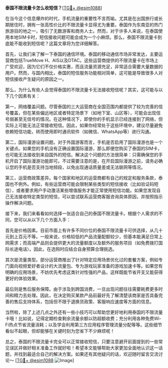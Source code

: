 **泰国不限流量卡怎么收短信？**[[TG💪+ @esim1088](https://t.me/s/esim1088)]

在当今这个信息爆炸的时代，手机流量的重要性不言而喻。尤其是在出国旅行或长期居住时，拥有一张高性价比的不限流量卡显得尤为重要。泰国作为东南亚的热门旅游目的地之一，吸引了无数游客和商务人士。然而，对于许多人来说，在泰国使用本地SIM卡时，短信接收问题可能会成为一个小麻烦。那么，泰国不限流量卡到底能不能收到短信呢？这篇文章将为您详细解答。

首先，让我们来了解一下泰国的通信环境。泰国的移动通信市场非常发达，主要运营商包括TrueMove H、AIS以及DTAC。这些运营商提供的不限流量卡在市场上广受欢迎，因为它们不仅价格实惠，而且流量资源充足，非常适合需要大量数据的用户。然而，与国内相比，泰国的短信服务功能相对简单，这可能是导致很多人对短信接收产生疑问的原因之一。

那么，为什么有些人会觉得泰国的不限流量卡无法接收短信呢？其实，这可能与以下几个因素有关：

第一，网络覆盖问题。尽管泰国的三大运营商在全国范围内都提供了较为完善的信号覆盖，但在某些偏远地区或者特定场景下（如地下室、山区等），可能会出现信号弱甚至无信号的情况。在这种情况下，即使你的手机显示已经连接到了网络，但实际上可能无法正常接收短信。因此，如果你经常处于这些环境中，建议尽量避免依赖短信功能，转而使用即时通讯软件（如微信、WhatsApp等）进行沟通。

第二，国际漫游设置问题。对于外国游客而言，手机是否启用了国际漫游也是一个关键点。如果您的手机没有正确设置国际漫游，那么即便您购买了泰国的SIM卡，也可能无法接收到来自国外的短信。解决这个问题的方法很简单：只需确保您的手机开启了国际漫游功能即可。不过需要注意的是，在开启国际漫游之前，请务必确认您的手机是否支持当地频段，以免出现通话质量差或无法联网等情况。

第三，运营商政策差异。每个国家和地区的运营商都有自己的规定和服务条款，泰国也不例外。例如，有些运营商可能会限制某些类型的短信接收（比如验证码短信），或者要求用户手动激活某些增值服务才能正常使用短信功能。如果您发现自己无法接收特定类型的短信，可以尝试联系运营商客服咨询具体原因，并按照指示操作解决问题。

接下来，我们来看看如何选择一张适合自己的泰国不限流量卡。根据个人需求的不同，您可以从以下几个方面入手：

首先是价格因素。目前市面上有许多不同价位的泰国不限流量卡可供选择，从几十元到上百元不等。一般来说，价格较低的产品流量配额较少，但基本能满足日常上网需求；而高端产品则会提供更大的流量额度以及额外的服务项目（如免费拨打国际长途电话）。因此，在选购时应结合自身预算合理挑选。

其次是流量类型。部分运营商推出了针对特定应用场景优化过的套餐方案，例如专门面向视频爱好者设计的大流量包、专为游戏玩家准备的游戏加速卡等。如果您有明确的应用场景，不妨优先考虑这类针对性强的产品，这样既能节省开支又能获得更好的体验效果。

最后则是售后服务保障。由于涉及到跨国消费，一旦出现问题往往需要耗费更多时间和精力去处理。因此，在决定购买某款产品前最好先了解清楚该商家是否具备完善的售后支持体系，包括但不限于退换货政策、客服响应速度等方面的信息。

当然啦，除了上述几点之外还有一些小技巧可以帮助您更好地利用泰国的不限流量卡哦！比如说，记得定期检查剩余流量余额以防超额收费；充分利用各种免费Wi-Fi热点节省流量消耗；以及学会利用第三方应用程序管理流量分配等等。这些细节看似不起眼，但却能够在关键时刻为您省下不少麻烦呢！

总之，泰国的不限流量卡完全可以正常接收短信，只要注意避开前面提到的一些常见误区并做好相关准备工作就好啦！希望本文能够帮助大家更加全面地认识这一话题，并找到最适合自己的解决方案。如果还有其他疑问的话，欢迎随时留言交流讨论～ [[TG💪+ @esim1088](https://t.me/s/esim1088) ![Image](https://i.postimg.cc/4NQfJmqS/Snipaste-2025-05-13-00-14-12.png)]